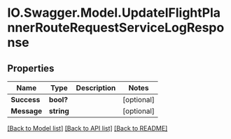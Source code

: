# IO.Swagger.Model.UpdateIFlightPlannerRouteRequestServiceLogResponse
## Properties

Name | Type | Description | Notes
------------ | ------------- | ------------- | -------------
**Success** | **bool?** |  | [optional] 
**Message** | **string** |  | [optional] 

[[Back to Model list]](../README.md#documentation-for-models) [[Back to API list]](../README.md#documentation-for-api-endpoints) [[Back to README]](../README.md)


